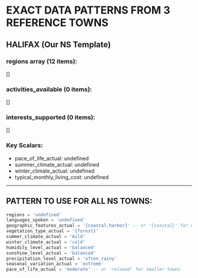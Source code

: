 
# EXACT DATA PATTERNS FROM 3 REFERENCE TOWNS

## HALIFAX (Our NS Template)

### regions array (12 items):
[]

### activities_available (0 items):
[]

### interests_supported (0 items):
[]

### Key Scalars:
- pace_of_life_actual: undefined
- summer_climate_actual: undefined
- winter_climate_actual: undefined
- typical_monthly_living_cost: undefined

---

## PATTERN TO USE FOR ALL NS TOWNS:

```sql
regions = 'undefined'
languages_spoken = 'undefined'
geographic_features_actual = '{coastal,harbor}' -- or '{coastal}' for non-harbor towns
vegetation_type_actual = '{forest}'
summer_climate_actual = 'mild'
winter_climate_actual = 'cold'
humidity_level_actual = 'balanced'
sunshine_level_actual = 'balanced'
precipitation_level_actual = 'often_rainy'
seasonal_variation_actual = 'extreme'
pace_of_life_actual = 'moderate' -- or 'relaxed' for smaller towns
```
